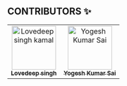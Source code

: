 ## CONTRIBUTORS ✨

<table>
  <!-- Use not more than 7 entries in a single Row -->
  <tr>
    <td align="center">
        <a href="https://github.com/ankitsangwan1999">
            <img src="https://avatars.githubusercontent.com/u/34393512?v=4" width="100px;" alt="Lovedeep singh kamal"/>
            <br />
            <sub>
                <b>Lovedeep singh </b>
            </sub>
        </a>
        <br />
    </td>
    <td align="center">
        <a href="https://github.com/w3yogesh">
            <img src="https://avatars.githubusercontent.com/u/34393512?v=4" width="100px;" alt="Yogesh Kumar Sai"/>
            <br />
            <sub>
                <b>Yogesh Kumar Sai </b>
            </sub>
        </a>
        <br />
    </td>
  
</table>


